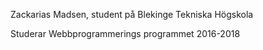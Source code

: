 Zackarias Madsen, student på Blekinge Tekniska Högskola

Studerar Webbprogrammerings programmet 2016-2018
